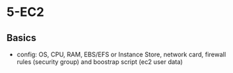 # 5-EC2

## Basics
- config: OS, CPU, RAM, EBS/EFS or Instance Store, network card, firewall rules (security group) and boostrap script (ec2 user data)
